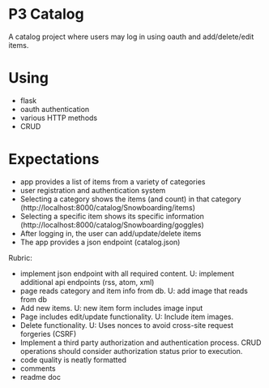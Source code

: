 # P3 Catalog

A catalog project where users may log in using oauth and add/delete/edit items.


# Using
 - flask
 - oauth authentication
 - various HTTP methods
 - CRUD

# Expectations
 - app provides a list of items from a variety of categories
 - user registration and authentication system
 - Selecting a category shows the items (and count) in that category (http://localhost:8000/catalog/Snowboarding/items)
 - Selecting a specific item shows its specific information (http://localhost:8000/catalog/Snowboarding/goggles)
 - After logging in, the user can add/update/delete items
 - The app provides a json endpoint (catalog.json)

Rubric:
 - implement json endpoint with all required content. U: implement additional api endpoints (rss, atom, xml)
 - page reads category and item info from db. U: add image that reads from db
 - Add new items. U: new item form includes image input
 - Page includes edit/update functionality. U: Include item images.
 - Delete functionality. U: Uses nonces to avoid cross-site request forgeries (CSRF)
 - Implement a third party authorization and authentication process. CRUD operations should consider authorization status prior to execution.
 - code quality is neatly formatted
 - comments
 - readme doc
